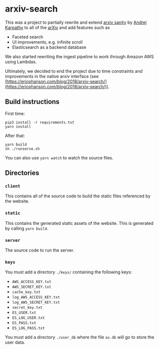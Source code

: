 # arxiv-search

This was a project to partially rewrite and extend [arxiv sanity](https://github.com/karpathy/arxiv-sanity-preserver) by [Andrej Karpathy](https://github.com/karpathy) to all of the [arXiv](https://arxiv.org/) and add features such as

* Faceted search
* UI improvements, e.g. infinite scroll
* Elasticsearch as a backend database

We also started rewriting the ingest pipeline to work through Amazon AWS using Lambdas.

Ultimately, we decided to end the project due to time constraints and improvements in the native arxiv interface (see [https://ericphanson.com/blog/2018/arxiv-search/](https://ericphanson.com/blog/2018/arxiv-search/)).

## Build instructions

First time:
```
pip3 install -r requirements.txt
yarn install
```
After that:
```
yarn build
sh ./runserve.sh
```

You can also use `yarn watch` to watch the source files.

## Directories

### `client`

This contains all of the source code to build the static files referenced by the website.

### `static`

This contains the generated static assets of the website. This is generated by calling `yarn build`.

### `server`

The source code to run the server.

### `keys`

You must add a directory `./keys/` containing the following keys:
- `AWS_ACCESS_KEY.txt`
- `AWS_SECRET_KEY.txt`
- `cache_key.txt`
- `log_AWS_ACCESS_KEY.txt`
- `log_AWS_SECRET_KEY.txt`
- `secret_key.txt`
- `ES_USER.txt`
- `ES_LOG_USER.txt`
- `ES_PASS.txt`
- `ES_LOG_PASS.txt`

You must add a directory `./user_db` where the file `as.db` will go to store the user data.
